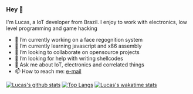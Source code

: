 ### Hey 👋

<!--
**lucas-engen/lucas-engen** is a ✨ _special_ ✨ repository because its `README.md` (this file) appears on your GitHub profile.
-->

I'm Lucas, a IoT developer from Brazil. I enjoy to work with electronics, low level programming and game hacking

- 🔭 I’m currently working on a face regognition system
- 🌱 I’m currently learning javascript and x86 assembly
- 👯 I’m looking to collaborate on opensource projects
- 🤔 I’m looking for help with writing shellcodes
- 💬 Ask me about IoT, electronics and correlated things
- 📫 How to reach me: [e-mail](mailto:lucas.engen.cc@gmail.com)

[![Lucas's github stats](https://github-readme-stats.vercel.app/api?username=lucas-engen&theme=onedark)](https://github.com/anuraghazra/github-readme-stats)
[![Top Langs](https://github-readme-stats.vercel.app/api/top-langs/?username=lucas-engen&langs_count=8&hide=makefile,batch,shell&layout=compact)](https://github.com/anuraghazra/github-readme-stats)
[![Lucas's wakatime stats](https://github-readme-stats.vercel.app/api/wakatime?username=lucas_engen)](https://github.com/anuraghazra/github-readme-stats)
